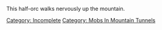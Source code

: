 This half-orc walks nervously up the mountain.

[Category: Incomplete](Category:_Incomplete "wikilink") [Category: Mobs
In Mountain Tunnels](Category:_Mobs_In_Mountain_Tunnels "wikilink")
